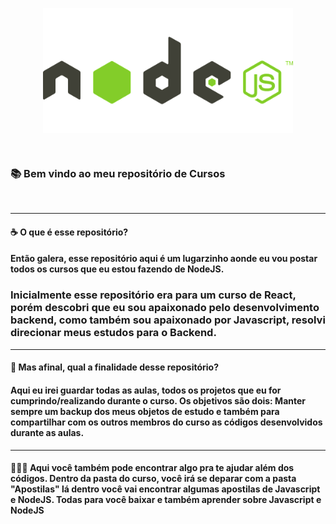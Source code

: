 <p align="center">
    <img src="Curso de NodeJS/Apostilas/NodeJS.png" align="center" min-width="400px" max-width="400px" width="400px">
</p>
<br>

<p align="center">

### 📚 Bem vindo ao meu repositório de Cursos 

</p>
<br>
<hr>

#### ☕ O que é esse repositório?
#### Então galera, esse repositório aqui é um lugarzinho aonde eu vou postar todos os cursos que eu estou fazendo de NodeJS.

### Inicialmente esse repositório era para um curso de React, porém descobri que eu sou apaixonado pelo desenvolvimento backend, como também sou apaixonado por Javascript, resolvi direcionar meus estudos para o Backend. 

<hr>

#### 🚀 Mas afinal, qual a finalidade desse repositório?
#### Aqui eu irei guardar todas as aulas, todos os projetos que eu for cumprindo/realizando durante o curso. Os objetivos são dois: Manter sempre um backup dos meus objetos de estudo e também para compartilhar com os outros membros do curso as códigos desenvolvidos durante as aulas.

<hr>

#### 👨🏻‍🚀 Aqui você também pode encontrar algo pra te ajudar além dos códigos. Dentro da pasta do curso, você irá se deparar com a pasta "Apostilas" lá dentro você vai encontrar algumas apostilas de Javascript e NodeJS. Todas para você baixar e também aprender sobre Javascript e NodeJS 